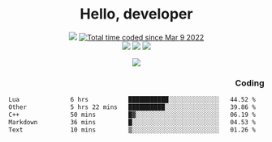 # <div align='center' >Hello, developer</div>

<div align='center'>
  <a ><img src="https://img.shields.io/badge/dynamic/json?url=https%3A%2F%2Fapi.swo.moe%2Fstats%2Fgithub%2FFree-Aaron-Li&query=count&color=181717&label=GitHub&labelColor=282c34&logo=github&suffix=+follows&cacheSeconds=3600"></a>
  <a href="https://wakatime.com/@fe40087f-8eae-48dc-9950-ad0633db1591"><img src="https://wakatime.com/badge/user/fe40087f-8eae-48dc-9950-ad0633db1591.svg" alt="Total time coded since Mar 9 2022" /></a>
</div>
<div align='center'>
  <a><img src="https://img.shields.io/badge/C%2FC%2B%2B%20-%20%2375664D"></a>
  <a><img src="https://img.shields.io/badge/Kotlin%20-%20%2375664D"></a>
  <a><img src="https://img.shields.io/badge/JavaScript%20-%20%2375664D"></a>
</div>

<p align="center">
  <img src="https://readme-typing-svg.demolab.com/?lines=你好!+开发者;Hello!+ developer&font=Fira%20Code&center=true&width=380&height=50&duration=4000&pause=1000">
</p>


<div align='right'>
  <h3>Coding</h3>
</div>

<!--START_SECTION:waka-->

```txt
Lua              6 hrs           ███████████░░░░░░░░░░░░░░   44.52 %
Other            5 hrs 22 mins   ██████████░░░░░░░░░░░░░░░   39.86 %
C++              50 mins         █▓░░░░░░░░░░░░░░░░░░░░░░░   06.19 %
Markdown         36 mins         █░░░░░░░░░░░░░░░░░░░░░░░░   04.53 %
Text             10 mins         ▒░░░░░░░░░░░░░░░░░░░░░░░░   01.26 %
```

<!--END_SECTION:waka-->





